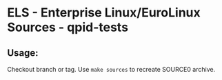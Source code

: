 # ELS - Enterprise Linux/EuroLinux Sources - qpid-tests
 
## Usage:
  Checkout branch or tag. Use `make sources` to recreate  SOURCE0 archive.
